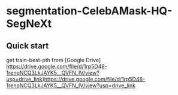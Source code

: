 # segmentation-CelebAMask-HQ-SegNeXt
## Quick start
get train-best-pth from [Google Drive]
https://drive.google.com/file/d/1rp5D48-1renqNCQ3LkJAYK5__QVFN_IV/view?usp=drive_link)https://drive.google.com/file/d/1rp5D48-1renqNCQ3LkJAYK5__QVFN_IV/view?usp=drive_link
